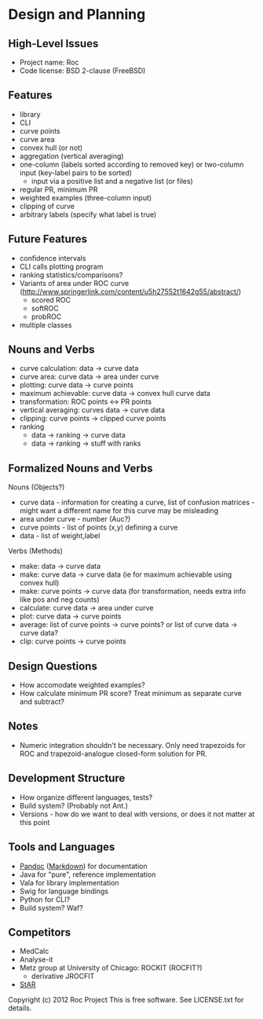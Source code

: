 Design and Planning
===================


High-Level Issues
-----------------

* Project name: Roc
* Code license: BSD 2-clause (FreeBSD)


Features
--------

* library
* CLI
* curve points
* curve area
* convex hull (or not)
* aggregation (vertical averaging)
* one-column (labels sorted according to removed key) or two-column
  input (key-label pairs to be sorted)
  * input via a positive list and a negative list (or files)
* regular PR, minimum PR
* weighted examples (three-column input)
* clipping of curve
* arbitrary labels (specify what label is true)


Future Features
---------------

* confidence intervals
* CLI calls plotting program
* ranking statistics/comparisons?
* Variants of area under ROC curve (http://www.springerlink.com/content/u5h27552t1642g55/abstract/)
  * scored ROC
  * softROC
  * probROC
* multiple classes


Nouns and Verbs
---------------

* curve calculation: data -> curve data
* curve area: curve data -> area under curve
* plotting: curve data -> curve points
* maximum achievable: curve data -> convex hull curve data
* transformation: ROC points <-> PR points
* vertical averaging: curves data -> curve data
* clipping: curve points -> clipped curve points
* ranking
  * data -> ranking -> curve data
  * data -> ranking -> stuff with ranks


Formalized Nouns and Verbs
--------------------------

Nouns (Objects?)
* curve data - information for creating a curve, list of confusion
  matrices - might want a different name for this curve may be
  misleading
* area under curve - number (Auc?)
* curve points - list of points (x,y) defining a curve
* data - list of weight,label

Verbs (Methods)
* make: data -> curve data
* make: curve data -> curve data (ie for maximum achievable using
  convex hull)
* make: curve points -> curve data (for transformation, needs extra
  info like pos and neg counts)
* calculate: curve data -> area under curve
* plot: curve data -> curve points
* average: list of curve points -> curve points? or list of curve data -> curve data?
* clip: curve points -> curve points




Design Questions
----------------

* How accomodate weighted examples?
* How calculate minimum PR score? Treat minimum as separate curve and subtract?


Notes
-----

* Numeric integration shouldn't be necessary.  Only need trapezoids for
  ROC and trapezoid-analogue closed-form solution for PR.


Development Structure
---------------------

* How organize different languages, tests?
* Build system?  (Probably not Ant.)
* Versions - how do we want to deal with versions, or does it not matter at this point

Tools and Languages
-------------------

* [Pandoc](http://johnmacfarlane.net/pandoc/README.html)
  ([Markdown](http://daringfireball.net/projects/markdown/syntax)) for
  documentation
* Java for "pure", reference implementation
* Vala for library implementation
* Swig for language bindings
* Python for CLI?
* Build system?  Waf?


Competitors
-----------

* MedCalc
* Analyse-it
* Metz group at University of Chicago: ROCKIT (ROCFIT?)
  * derivative JROCFIT
* [StAR](http://protein.bio.puc.cl/cardex/servers/roc/roc_analysis.php)

Copyright (c) 2012 Roc Project
This is free software.  See LICENSE.txt for details.

